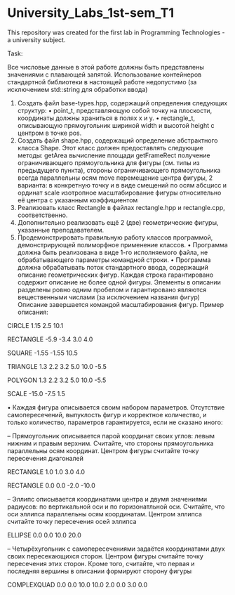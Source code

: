 # University_Labs_1st-sem_T1
This repository was created for the first lab in Programming Technologies - a university subject.

Task:

Все числовые данные в этой работе должны быть представлены значениями с плавающей запятой.
Использование контейнеров стандартной библиотеки в настоящей работе недопустимо (за исключением
std::string для обработки ввода)
1. Создать файл base-types.hpp, содержащий определения следующих структур:
• point_t, представляющую собой точку на плоскости, координаты должны храниться в полях
x и y.
• rectangle_t, описывающую прямоугольник шириной width и высотой height с центром в точке
pos.
2. Создать файл shape.hpp, содержащий определение абстрактного класса Shape. Этот класс должен
предоставлять следующие методы:
getArea вычисление площади
getFrameRect получение ограничивающего прямоугольника для фигуры (см. типы из предыдущего пункта), стороны ограничивающего прямоугольника всегда параллельны осям
move перемещение центра фигуры, 2 варианта: в конкретную точку и в виде смещений по осям
абсцисс и ординат
scale изотропное масштабирование фигуры относительно её центра с указанным коэффициентом
3. Реализовать класс Rectangle в файлах rectangle.hpp и rectangle.cpp, соответственно.
4. Дополнительно реализовать ещё 2 (две) геометрические фигуры, указанные преподавателем.
5. Продемонстрировать правильную работу классов программой, демонстрирующей полиморфное применение классов.
• Программа должна быть реализована в виде 1-го исполняемого файла, не обрабатывающего
параметры командной строки.
• Программа должна обрабатывать поток стандартного ввода, содержащий описание геометрических фигур. Каждая строка гарантировано содержит описание не более одной фигуры. Элементы в описании разделены ровно одним пробелом и гарантировано являются вещественными
числами (за исключением названия фигур) Описание завершается командой масштабирования
фигур. Пример описания:

CIRCLE 1.15 2.5 10.1

RECTANGLE -5.9 -3.4 3.0 4.0

SQUARE -1.55 -1.55 10.5

TRIANGLE 1.3 2.2 3.2 5.0 10.0 -5.5

POLYGON 1.3 2.2 3.2 5.0 10.0 -5.5

SCALE -15.0 -7.5 1.5

• Каждая фигура описывается своим набором параметров. Отсутствие самопересечений, выпуклость фигур и корректное количество, и только количество, параметров гарантируется, если не
сказано иного:

– Прямоугольник описывается парой координат своих углов: левым нижним и правым верхним. Считайте, что стороны прямоугольника параллельны осям координат. Центром фигуры считайте точку пересечения диагоналей

RECTANGLE 1.0 1.0 3.0 4.0

RECTANGLE 0.0 0.0 -2.0 -10.0

– Эллипс описывается координатами центра и двумя значениями радиусов: по вертикальной
оси и по горизонатльной оси. Считайте, что оси эллипса параллельны осям координатам.
Центром эллипса считайте точку пересечения осей эллипса

ELLIPSE 0.0 0.0 10.0 20.0

– Четырёхугольник с самопересечениями задаётся координатами двух своих пересекающихся
сторон. Центром фигуры считайте точку пересечения этих сторон. Кроме того, считайте,
что первая и последняя вершины в описании формируют сторону фигуры

COMPLEXQUAD 0.0 0.0 10.0 10.0 2.0 0.0 3.0 0.0
